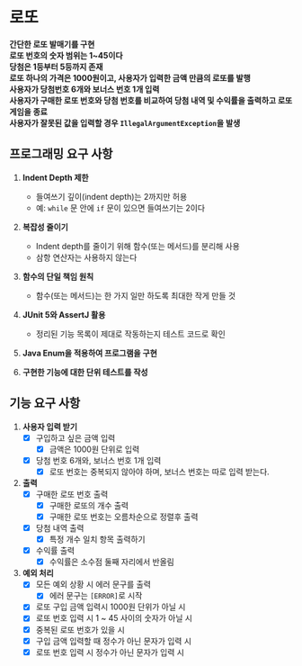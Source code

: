 # 로또
**간단한 로또 발매기를 구현**<br>
**로또 번호의 숫자 범위는 1~45이다**<br>
**당첨은 1등부터 5등까지 존재**<br>
**로또 하나의 가격은 1000원이고, 사용자가 입력한 금액 만큼의 로또를 발행**<br>
**사용자가 당첨번호 6개와 보너스 번호 1개 입력**<br>
**사용자가 구매한 로또 번호와 당첨 번호를 비교하여 당첨 내역 및 수익률을 출력하고 로또 게임을 종료**<br>
**사용자가 잘못된 값을 입력할 경우 `IllegalArgumentException`을 발생**

## 프로그래밍 요구 사항

1. **Indent Depth 제한**
    - 들여쓰기 깊이(indent depth)는 2까지만 허용
    - 예: `while` 문 안에 `if` 문이 있으면 들여쓰기는 2이다

2. **복잡성 줄이기**
    - Indent depth를 줄이기 위해 함수(또는 메서드)를 분리해 사용
    - 삼항 연산자는 사용하지 않는다

3. **함수의 단일 책임 원칙**
    - 함수(또는 메서드)는 한 가지 일만 하도록 최대한 작게 만들 것

4. **JUnit 5와 AssertJ 활용**
    - 정리된 기능 목록이 제대로 작동하는지 테스트 코드로 확인
5. **Java Enum을 적용하여 프로그램을 구현**

6. **구현한 기능에 대한 단위 테스트를 작성**

## 기능 요구 사항

1. **사용자 입력 받기**
    - [x] 구입하고 싶은 금액 입력
        - [x] 금액은 1000원 단위로 입력
    - [x] 당첨 번호 6개와, 보너스 번호 1개 입력
        - [x] 로또 번호는 중복되지 않아야 하며, 보너스 번호는 따로 입력 받는다.
2. **출력**
    - [x] 구매한 로또 번호 출력
        - [x] 구매한 로또의 개수 출력
        - [x] 구매한 로또 번호는 오름차순으로 정렬후 출력
    - [x] 당첨 내역 출력
        - [x] 특정 개수 일치 항목 출력하기
    - [x] 수익률 출력
        - [x] 수익률은 소수점 둘째 자리에서 반올림
3. **예외 처리**
    - [x] 모든 예외 상황 시 에러 문구를 출력
      - [x] 에러 문구는 `[ERROR]`로 시작
    - [x] 로또 구입 금액 입력시 1000원 단위가 아닐 시 
    - [x] 로또 번호 입력 시 1 ~ 45 사이의 숫자가 아닐 시
    - [x] 중복된 로또 번호가 있을 시
    - [x] 구입 금액 입력할 때 정수가 아닌 문자가 입력 시
    - [x] 로또 번호 입력 시 정수가 아닌 문자가 입력 시
